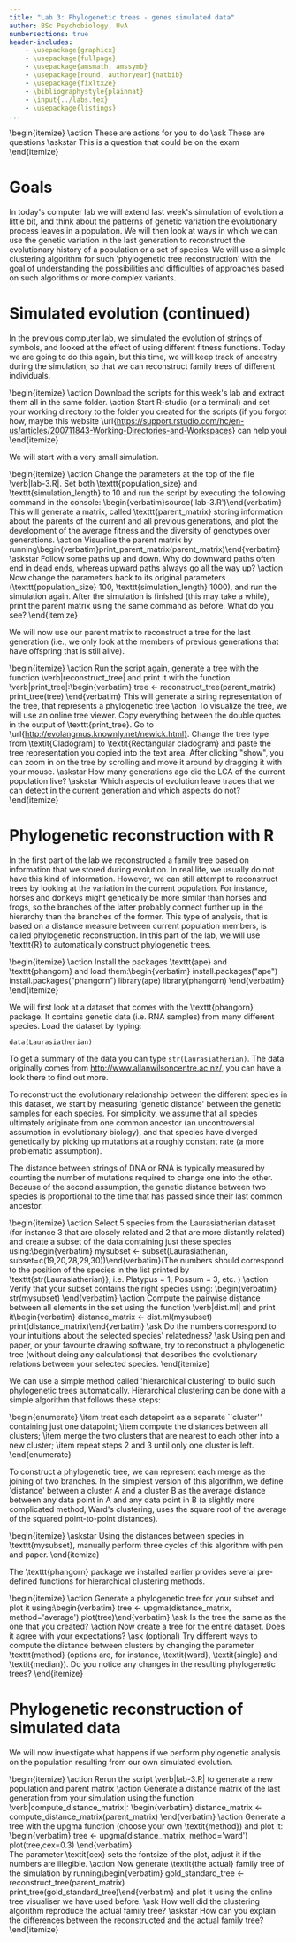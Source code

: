 ```yaml
---
title: "Lab 3: Phylogenetic trees - genes simulated data"
author: BSc Psychobiology, UvA
numbersections: true
header-includes:
    - \usepackage{graphicx}
    - \usepackage{fullpage}
    - \usepackage{amsmath, amssymb}
    - \usepackage[round, authoryear]{natbib}
    - \usepackage{fixltx2e}
    - \bibliographystyle{plainnat}
    - \input{../labs.tex}
    - \usepackage{listings}
...
```


\begin{itemize}
\action These are actions for you to do
\ask These are questions
\askstar This is a question that could be on the exam
\end{itemize}

# Goals

In today's computer lab we will extend last week's simulation of evolution a little bit, and think about the patterns of genetic variation the evolutionary process leaves in a population. We will then look at ways in which we can use the genetic variation in the last generation to reconstruct the evolutionary history of a population or a set of species. We will use a simple clustering algorithm for such 'phylogenetic tree reconstruction' with the goal of understanding the possibilities and difficulties of approaches based on such algorithms or more complex variants.

# Simulated evolution (continued)

In the previous computer lab, we simulated the evolution of strings of symbols, and looked at the effect of using different fitness functions. Today we are going to do this again, but this time, we will keep track of ancestry during the simulation, so that we can reconstruct family trees of different individuals.

\begin{itemize}
\action Download the scripts for this week's lab and extract them all in the same folder.
\action Start R-studio (or a terminal) and set your working directory to the folder you created for the scripts (if you forgot how, maybe this website \url{https://support.rstudio.com/hc/en-us/articles/200711843-Working-Directories-and-Workspaces} can help you)
\end{itemize}

We will start with a very small simulation. 

\begin{itemize}
\action Change the parameters at the top of the file \verb|lab-3.R|. Set both \texttt{population\_size} and \texttt{simulation\_length} to 10 and run the script by executing the following command in the console: \begin{verbatim}source('lab-3.R')\end{verbatim}
This will generate a matrix, called \texttt{parent\_matrix} storing information about the parents of the current and all previous generations, and plot the development of the average fitness and the diversity of genotypes over generations.
\action Visualise the parent matrix by running\begin{verbatim}print_parent_matrix(parent_matrix)\end{verbatim}
\askstar Follow some paths up and down. Why do downward paths often end in dead ends, whereas upward paths always go all the way up?
\action Now change the parameters back to its original parameters (\texttt{population\_size} 100, \texttt{simulation\_length} 1000), and run the simulation again. After the simulation is finished (this may take a while), print the parent matrix using the same command as before. What do you see?
\end{itemize}

We will now use our parent matrix to reconstruct a tree for the last generation (i.e., we only look at the members of previous generations that have offspring that is still alive).

\begin{itemize}
\action Run the script again, generate a tree with the function \verb|reconstruct_tree| and print it with the function \verb|print_tree|:\begin{verbatim}
        tree <- reconstruct_tree(parent_matrix)
        print_tree(tree)
        \end{verbatim} This will generate a string representation of the tree, that represents a phylogenetic tree
\action To visualize the tree, we will use an online tree viewer. Copy everything between the double quotes in the output of \texttt{print\_tree}. Go to \url{http://evolangmus.knownly.net/newick.html}. Change the tree type from \textit{Cladogram} to \textit{Rectangular cladogram} and paste the tree representation you copied into the text area. After clicking "show", you can zoom in on the tree by scrolling and move it around by dragging it with your mouse.
\askstar How many generations ago did the LCA of the current population live?
\askstar Which aspects of evolution leave traces that we can detect in the current generation and which aspects do not?
\end{itemize}

# Phylogenetic reconstruction with R

In the first part of the lab we reconstructed a family tree based on information that we stored during evolution. In real life, we usually do not have this kind of information. However, we can still attempt to reconstruct trees by looking at the variation in the current population. For instance, horses and donkeys might genetically be more similar than horses and frogs, so the branches of the latter probably connect further up in the hierarchy than the branches of the former. This type of analysis, that is based on a distance measure between current population members, is called phylogenetic reconstruction. In this part of the lab, we will use \texttt{R} to automatically construct phylogenetic trees.

\begin{itemize}
    \action Install the packages \texttt{ape} and \texttt{phangorn} and load them:\begin{verbatim}
    install.packages("ape")
    install.packages("phangorn")
    library(ape)
    library(phangorn)
    \end{verbatim}
\end{itemize}

We will first look at a dataset that comes with the \texttt{phangorn} package. It contains genetic data (i.e. RNA samples) from many different species. Load the dataset by typing:

`data(Laurasiatherian)`

To get a summary of the data you can type `str(Laurasiatherian)`. The data originally comes from  <http://www.allanwilsoncentre.ac.nz/>, you can have a look there to find out more.

To reconstruct the evolutionary relationship between the different species in this dataset, we start by measuring 'genetic distance' between the genetic samples for each species. For simplicity, we assume that all species ultimately originate from one common ancestor (an uncontroversial assumption in evolutionary biology), and that species have diverged genetically by picking up mutations at a roughly constant rate (a more problematic assumption). 

The distance between strings of DNA or RNA is typically measured by counting the number of mutations required to change one into the other. Because of the second assumption, the genetic distance between two species is proportional to the time that has passed since their last common ancestor.

\begin{itemize}
    \action Select 5 species from the Laurasiatherian dataset  (for instance 3 that are closely related and 2 that are more distantly related) and create a subset of the data containing just these species using:\begin{verbatim}
    mysubset <- subset(Laurasiatherian, subset=c(19,20,28,29,30))\end{verbatim}(The numbers should correspond to the position of the species in the list printed by \texttt{str(Laurasiatherian)}, i.e. Platypus = 1, Possum = 3, etc. )
    \action Verify that your subset contains the right species using:
    \begin{verbatim}
    str(mysubset)
    \end{verbatim}
    \action Compute the pairwise distance between all elements in the set using the function \verb|dist.ml| and print it\begin{verbatim}
    distance_matrix <- dist.ml(mysubset)
    print(distance_matrix)\end{verbatim}
    \ask Do the numbers correspond to your intuitions about the selected species' relatedness?
    \ask Using pen and paper, or your favourite drawing software, try to reconstruct a phylogenetic tree (without doing any calculations) that describes the evolutionary relations between your selected species.
\end{itemize}

We can use a simple method called 'hierarchical clustering' to build such phylogenetic trees automatically. Hierarchical clustering can be done with a simple algorithm that follows these steps:

\begin{enumerate}
\item treat each datapoint as a separate ``cluster'' containing just one datapoint;
\item compute the distances between all clusters;
\item merge the two clusters that are nearest to each other into a new cluster;
\item repeat steps 2 and 3 until only one cluster is left. 
\end{enumerate}

To construct a phylogenetic tree, we can represent each merge as the joining of two branches. In the simplest version of this algorithm, we define 'distance' between a cluster A and a cluster B as the average distance between any data point in A and any data point in B (a slightly more complicated method, Ward's clustering, uses the square root of the average of the squared point-to-point distances).

\begin{itemize}
	\askstar Using the distances between species in \texttt{mysubset}, manually perform three cycles of this algorithm with pen and paper.
\end{itemize}

The \texttt{phangorn} package we installed earlier provides several pre-defined functions for hierarchical clustering methods. 

\begin{itemize}
    \action Generate a phylogenetic tree for your subset and plot it using:\begin{verbatim}
    tree <- upgma(distance_matrix, method='average')
    plot(tree)\end{verbatim}
\ask Is the tree the same as the one that you created?
\action Now create a tree for the entire dataset. Does it agree with your expectations?
\ask (optional) Try different ways to compute the distance between clusters by changing the parameter \texttt{method} (options are, for instance, \textit{ward}, \textit{single} and \textit{median}). Do you notice any changes in the resulting phylogenetic trees?
\end{itemize}

# Phylogenetic reconstruction of simulated data

We will now investigate what happens if we perform phylogenetic analysis on the population resulting from our own simulated evolution.

\begin{itemize}
    \action Rerun the script \verb|lab-3.R| to generate a new population and parent matrix
    \action Generate a distance matrix of the last generation from your simulation using the function \verb|compute_distance_matrix|:
    \begin{verbatim}
    distance_matrix <- compute_distance_matrix(parent_matrix)
    \end{verbatim}
    \action Generate a tree with the upgma function (choose your own \textit{method}) and plot it:
    \begin{verbatim}
    tree <- upgma(distance_matrix, method='ward')
    plot(tree,cex=0.3)
    \end{verbatim}    
    The parameter \textit{cex} sets the fontsize of the plot, adjust it if the numbers are illegible.
    \action Now generate \textit{the actual} family tree of the simulation by running\begin{verbatim}
    gold_standard_tree <- reconstruct_tree(parent_matrix)
    print_tree(gold_standard_tree)\end{verbatim} and plot it using the online tree visualiser we have used before.
    \ask How well did the clustering algorithm reproduce the actual family tree?
    \askstar How can you explain the differences between the reconstructed and the actual family tree?
\end{itemize}
